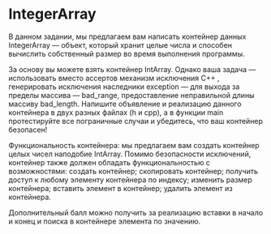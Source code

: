 # IntegerArray

В данном задании, мы предлагаем вам написать контейнер данных IntegerArray — объект, который хранит целые числа и способен вычислить собственный размер во время выполнения программы.

За основу вы можете взять контейнер IntArray. Однако ваша задача — использовать вместо ассертов механизм исключения C++ , генерировать исключения наследники exception — для выхода за пределы массива — bad_range, предоставление неправильной длины массиву bad_length. Напишите объявление и реализацию данного контейнера в двух разных файлах (h и сpp), а в функции main протестируйте все пограничные случаи и убедитесь, что ваш контейнер безопасен!

Функциональность контейнера: мы предлагаем вам создать контейнер целых чисел наподобие IntArray. Помимо безопасности исключений, контейнер также должен обладать функциональностью с возможностями:
создать контейнер;
скопировать контейнер;
получить доступ к любому элементу контейнера по индексу;
изменить размер контейнера;
вставить элемент в контейнер;
удалить элемент из контейнера.

Дополнительный балл можно получить за реализацию вставки в начало и конец и поиска в контейнере элемента по значению.
